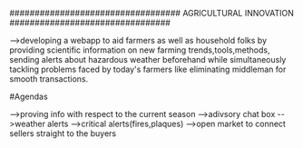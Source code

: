 ################################## AGRICULTURAL INNOVATION ################################

-->developing a webapp to aid farmers as well as household folks by providing scientific information on new farming trends,tools,methods,
sending alerts about hazardous weather beforehand while simultaneously tackling problems faced by today's farmers like eliminating 
middleman for smooth transactions.


#Agendas

-->proving info with respect to the current season
-->adivsory chat box
-->weather alerts
-->critical alerts(fires,plaques)
-->open market to connect sellers straight to the buyers

